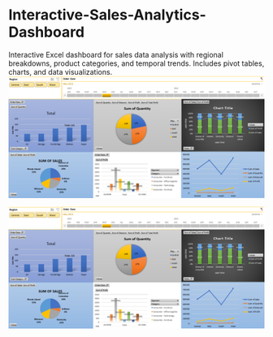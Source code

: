 # Interactive-Sales-Analytics-Dashboard
Interactive Excel dashboard for sales data analysis with regional breakdowns, product categories, and temporal trends. Includes pivot tables, charts, and data visualizations.
![Sales Dashboard](https://raw.githubusercontent.com/golam74/Interactive-Sales-Analytics-Dashboard/2ea9a9f18cecce227a99ad69c7c507f5d58ae34e/Screenshot%202025-05-21%20133051.png)

![Sales Dashboard Preview](https://raw.githubusercontent.com/golam74/Interactive-Sales-Analytics-Dashboard/2ea9a9f18cecce227a99ad69c7c507f5d58ae34e/Screenshot%202025-05-21%20133051.png)
